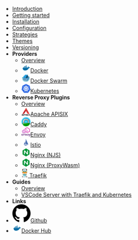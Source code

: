 - [Introduction](/)
- [Getting started](/getting-started)
- [Installation](/installation)
- [Configuration](/configuration)
- [Strategies](/strategies)
- [Themes](/themes)
- [Versioning](/versioning)
- **Providers**
  - [Overview](/providers/overview)
  - [<img src="assets/img/docker.svg" height=24px width=24px />Docker](/providers/docker)
  - [<img src="assets/img/docker_swarm.png" height=24px width=24px />Docker Swarm](/providers/docker_swarm)
  - [<img src="assets/img/kubernetes.png" height=24px width=24px />Kubernetes](/providers/kubernetes)
- **Reverse Proxy Plugins**
  - [Overview](/plugins/overview)
  - [<img src="assets/img/apacheapisix.png" height=24px width=24px />Apache APISIX](/plugins/apacheapisix)
  - [<img src="assets/img/caddy.png" height=24px width=24px />Caddy](/plugins/caddy) 
  - [<img src="assets/img/envoy.png" height=24px width=24px />Envoy](/plugins/envoy)
  - [<img src="assets/img/istio.png" height=24px width=24px />Istio](/plugins/istio)
  - [<img src="assets/img/nginx.svg" height=24px width=24px />Nginx (NJS)](/plugins/nginx)
  - [<img src="assets/img/nginx.svg" height=24px width=24px />Nginx (ProxyWasm)](/plugins/nginx_proxywasm)
  - [<img src="assets/img/traefik.png" height=24px /> Traefik](/plugins/traefik)
- **Guides**
  - [Overview](/guides/overview)
  - [VSCode Server with Traefik and Kubernetes](/guides/code-server-traefik-kubernetes.md)
- **Links**
- [<img src="assets/img/github.svg" />Github](https://github.com/sablierapp/sablier)
- [<img src="assets/img/docker.svg" height=24px />Docker Hub](https://hub.docker.com/r/sablierapp/sablier)
